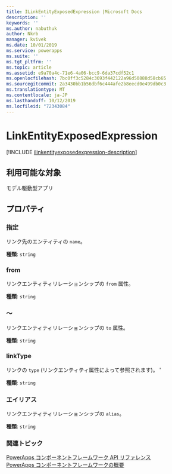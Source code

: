 ```yaml
---
title: ILinkEntityExposedExpression |Microsoft Docs
description: ''
keywords: ''
ms.author: nabuthuk
author: Nkrb
manager: kvivek
ms.date: 10/01/2019
ms.service: powerapps
ms.suite: ''
ms.tgt_pltfrm: ''
ms.topic: article
ms.assetid: e9a70a4c-71e6-4a06-bcc9-6da37cdf52c1
ms.openlocfilehash: 7bc0ff3c5284c3693f442122a96d50888d58cb65
ms.sourcegitcommit: 2a3430bb1b56dbf6c444afe2b8eecd0e499db0c3
ms.translationtype: MT
ms.contentlocale: ja-JP
ms.lasthandoff: 10/12/2019
ms.locfileid: "72343084"
---
```

# <a name="linkentityexposedexpression"></a>LinkEntityExposedExpression

[!INCLUDE [ilinkentityexposedexpression-description](includes/ilinkentityexposedexpression-description.md)]

## <a name="available-for"></a>利用可能な対象 

モデル駆動型アプリ

## <a name="properties"></a>プロパティ

### <a name="name"></a>指定

リンク先のエンティティの `name`。

**種類**: `string`

### <a name="from"></a>from

リンクエンティティリレーションシップの `from` 属性。

**種類**: `string`

### <a name="to"></a>～

リンクエンティティリレーションシップの `to` 属性。

**種類**: `string`

### <a name="linktype"></a>linkType

リンクの `type` (リンクエンティティ属性によって参照されます)。 '

**種類**: `string`

### <a name="alias"></a>エイリアス

リンクエンティティリレーションシップの `alias`。

**種類**: `string`

### <a name="related-topics"></a>関連トピック

[PowerApps コンポーネントフレームワーク API リファレンス](../reference/index.md)<br/>
[PowerApps コンポーネントフレームワークの概要](../overview.md)